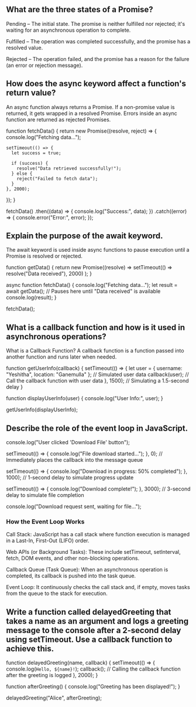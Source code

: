 ## What are the three states of a Promise?

Pending –
The initial state. The promise is neither fulfilled nor rejected; it's waiting for an asynchronous operation to complete.

Fulfilled –
The operation was completed successfully, and the promise has a resolved value.

Rejected –
The operation failed, and the promise has a reason for the failure (an error or rejection message).

## How does the async keyword affect a function's return value?

An async function always returns a Promise.
If a non-promise value is returned, it gets wrapped in a resolved Promise.
Errors inside an async function are returned as rejected Promises.

function fetchData() {
  return new Promise((resolve, reject) => {
    console.log("Fetching data...");

    setTimeout(() => {
      let success = true; 

      if (success) {
        resolve("Data retrieved successfully!");
      } else {
        reject("Failed to fetch data");
      }
    }, 2000); 
  });
}

fetchData()
  .then((data) => {
    console.log("Success:", data);
  })
  .catch((error) => {
    console.error("Error:", error);
  });

## Explain the purpose of the await keyword.

The await keyword is used inside async functions to pause execution until a Promise is resolved or rejected.

function getData() {
return new Promise((resolve) =>
setTimeout(() => resolve("Data received"), 2000)
);
}

async function fetchData() {
console.log("Fetching data...");
let result = await getData(); // Pauses here until "Data received" is available
console.log(result);
}

fetchData();

## What is a callback function and how is it used in asynchronous operations?

What is a Callback Function?
A callback function is a function passed into another function and runs later when needed.

function getUserInfo(callback) {
setTimeout(() => {
let user = { username: "Yeshitha", location: "Ganemulla" }; // Simulated user data
callback(user); // Call the callback function with user data
}, 1500); // Simulating a 1.5-second delay
}

function displayUserInfo(user) {
console.log("User Info:", user);
}

getUserInfo(displayUserInfo);

## Describe the role of the event loop in JavaScript.

console.log("User clicked 'Download File' button");

setTimeout(() => {
console.log("File download started...");
}, 0); // Immediately places the callback into the message queue

setTimeout(() => {
console.log("Download in progress: 50% completed");
}, 1000); // 1-second delay to simulate progress update

setTimeout(() => {
console.log("Download complete!");
}, 3000); // 3-second delay to simulate file completion

console.log("Download request sent, waiting for file...");

### How the Event Loop Works

Call Stack: JavaScript has a call stack where function execution is managed in a Last-In, First-Out (LIFO) order.

Web APIs (or Background Tasks): These include setTimeout, setInterval, fetch, DOM events, and other non-blocking operations.

Callback Queue (Task Queue): When an asynchronous operation is completed, its callback is pushed into the task queue.

Event Loop: It continuously checks the call stack and, if empty, moves tasks from the queue to the stack for execution.

## Write a function called delayedGreeting that takes a name as an argument and logs a greeting message to the console after a 2-second delay using setTimeout. Use a callback function to achieve this.

function delayedGreeting(name, callback) {
setTimeout(() => {
console.log(`Hello, ${name}!`);
callback(); // Calling the callback function after the greeting is logged
}, 2000);
}

function afterGreeting() {
console.log("Greeting has been displayed!");
}

delayedGreeting("Alice", afterGreeting);
